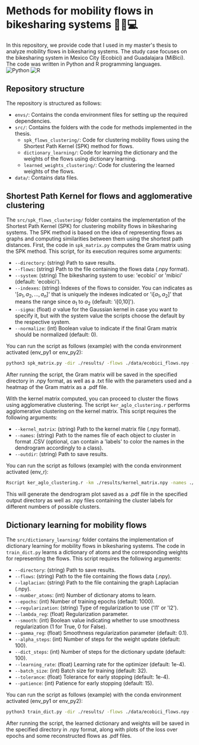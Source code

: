 # Methods for mobility flows in bikesharing systems 🚴‍♂️💻
In this repository, we provide code that I used in my master's thesis to analyze mobility flows in bikesharing systems. The study case focuses on the bikesharing system in Mexico City (Ecobici) and Guadalajara (MiBici).
The code was written in Python and R programming languages. \
![Python](https://img.shields.io/badge/Python-3776AB?style=for-the-badge&logo=python&logoColor=white) ![R](https://img.shields.io/badge/R-276DC3?style=for-the-badge&logo=r&logoColor=white)

## Repository structure
The repository is structured as follows:
- `envs/`: Contains the conda environment files for setting up the required dependencies.
- `src/`: Contains the folders with the code for methods implemented in the thesis.
  - `spk_flows_clustering/`: Code for clustering mobility flows using the Shortest Path Kernel (SPK) method for flows.
  - `dictionary_learning/`: Code for learning the dictionary and the weights of the flows using dictionary learning.
  - `learned_weights_clustering/`: Code for clustering the learned weights of the flows.
- `data/`: Contains data files.

## Shortest Path Kernel for flows and agglomerative clustering
The `src/spk_flows_clustering/` folder contains the implementation of the Shortest Path Kernel (SPK) for clustering mobility flows in bikesharing systems. The SPK method is based on the idea of representing flows as graphs and computing similarities between them using the shortest path distances. First, the code in `spk_matrix.py` computes the Gram matrix using the SPK method. This script, for its execution requires some arguments:
- `--directory`: (string) Path to save results.
- `--flows`: (string) Path to the file containing the flows data (.npy format).
- `--system`: (string) The bikesharing system to use: 'ecobici' or 'mibici' (default: 'ecobici').
- `--indexes`: (string) Indexes of the flows to consider. You can indicates as '[$a_1, a_2, ..., a_n$]' that is uniquely the indexes indicated or 'i[$a_1, a_2$]' that means the range since $a_1$ to $a_2$ (default: 'i[0,10]').
- `--sigma`: (float) $\sigma$ value for the Gaussian kernel in case you want to specify it, but with the system value the scripts choose the default by the respective system.
- `--normalize`: (int) Boolean value to indicate if the final Gram matrix should be normalized (default: 0).

You can run the script as follows (example) with the conda environment activated (env_py1 or env_py2):
```bash
python3 spk_matrix.py -dir ./results/ -flows ./data/ecobici_flows.npy --system ecobici --indexes i[0,100] --sigma 1.0 --normalize 0
```
After running the script, the Gram matrix will be saved in the specified directory in .npy format, as well as a .txt file with the parameters used and a heatmap of the Gram matrix as a .pdf file.

With the kernel matrix computed, you can proceed to cluster the flows using agglomerative clustering. The script `ker_aglo_clustering.r` performs agglomerative clustering on the kernel matrix. This script requires the following arguments:

- `--kernel_matrix`: (string) Path to the kernel matrix file (.npy format).
- `--names`: (string) Path to the names file of each object to cluster in format .CSV (optional, can contain a 'labels' to color the names in the dendrogram accordingly to a class).
- `--outdir`: (string) Path to save results.

You can run the script as follows (example) with the conda environment activated (env_r):
```bash
Rscript ker_aglo_clustering.r -km ./results/kernel_matrix.npy -names ./data/flow_names.csv -odir ./results/
```

This will generate the dendrogram plot saved as a .pdf file in the specified output directory as well as .npy files containing the cluster labels for different numbers of possible clusters.

## Dictionary learning for mobility flows
The `src/dictionary_learning/` folder contains the implementation of dictionary learning for mobility flows in bikesharing systems. 
The code in `train_dict.py` learns a dictionary of atoms and the corresponding weights for representing the flows. This script requires the following arguments:
- `--directory`: (string) Path to save results.
- `--flows`: (string) Path to the file containing the flows data (.npy).
- `--laplacian`: (string) Path to the file containing the graph Laplacian (.npy).
- `--number_atoms`: (int) Number of dictionary atoms to learn.
- `--epochs`: (int) Number of training epochs (default: 1000).
- `--regularization`: (string) Type of regularization to use ('l1' or 'l2').
- `--lambda_reg`: (float) Regularization parameter.
- `--smooth`: (int) Boolean value indicating whether to use smoothness regularization (1 for True, 0 for False).
- `--gamma_reg`: (float) Smoothness regularization parameter (default: 0.1).
- `--alpha_steps`: (int) Number of steps for the weight update (default: 100).
- `--dict_steps`: (int) Number of steps for the dictionary update (default: 100).
- `--learning_rate`: (float) Learning rate for the optimizer (default: 1e-4).
- `--batch_size`: (int) Batch size for training (default: 32).
- `--tolerance`: (float) Tolerance for early stopping (default: 1e-4).
- `--patience`: (int) Patience for early stopping (default: 15).

You can run the script as follows (example) with the conda environment activated (env_py1 or env_py2):
```bash
python3 train_dict.py -dir ./results/ -flows ./data/ecobici_flows.npy -lap ./data/ecobici_laplacian.npy -natoms 20 -ep 1000 -reg l1 -lambda 0.01 -smooth 1 --gamma 0.1 -as 100 -ds 100 -lr 0.0001 -bs 32 -tol 0.0001 -pat 15
```
After running the script, the learned dictionary and weights will be saved in the specified directory in .npy format, along with plots of the loss over epochs and some reconstructed flows as .pdf files.